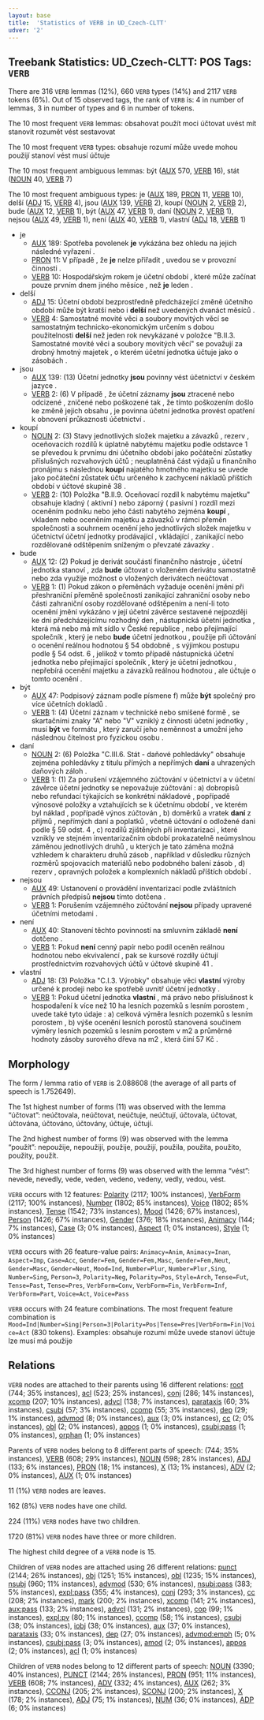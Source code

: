 ```yaml
---
layout: base
title:  'Statistics of VERB in UD_Czech-CLTT'
udver: '2'
---
```


## Treebank Statistics: UD_Czech-CLTT: POS Tags: `VERB`

There are 316 `VERB` lemmas (12%), 660 `VERB` types (14%) and 2117 `VERB` tokens (6%).
Out of 15 observed tags, the rank of `VERB` is: 4 in number of lemmas, 3 in number of types and 6 in number of tokens.

The 10 most frequent `VERB` lemmas: obsahovat použít moci účtovat uvést mít stanovit rozumět vést sestavovat

The 10 most frequent `VERB` types:  obsahuje rozumí může uvede mohou použijí stanoví vést musí účtuje

The 10 most frequent ambiguous lemmas: být ([AUX](cs_cltt-pos-AUX.html) 570, [VERB](cs_cltt-pos-VERB.html) 16), stát ([NOUN](cs_cltt-pos-NOUN.html) 40, [VERB](cs_cltt-pos-VERB.html) 7)

The 10 most frequent ambiguous types:  je ([AUX](cs_cltt-pos-AUX.html) 189, [PRON](cs_cltt-pos-PRON.html) 11, [VERB](cs_cltt-pos-VERB.html) 10), delší ([ADJ](cs_cltt-pos-ADJ.html) 15, [VERB](cs_cltt-pos-VERB.html) 4), jsou ([AUX](cs_cltt-pos-AUX.html) 139, [VERB](cs_cltt-pos-VERB.html) 2), koupí ([NOUN](cs_cltt-pos-NOUN.html) 2, [VERB](cs_cltt-pos-VERB.html) 2), bude ([AUX](cs_cltt-pos-AUX.html) 12, [VERB](cs_cltt-pos-VERB.html) 1), být ([AUX](cs_cltt-pos-AUX.html) 47, [VERB](cs_cltt-pos-VERB.html) 1), daní ([NOUN](cs_cltt-pos-NOUN.html) 2, [VERB](cs_cltt-pos-VERB.html) 1), nejsou ([AUX](cs_cltt-pos-AUX.html) 49, [VERB](cs_cltt-pos-VERB.html) 1), není ([AUX](cs_cltt-pos-AUX.html) 40, [VERB](cs_cltt-pos-VERB.html) 1), vlastní ([ADJ](cs_cltt-pos-ADJ.html) 18, [VERB](cs_cltt-pos-VERB.html) 1)


* je
  * [AUX](cs_cltt-pos-AUX.html) 189: Spotřeba povolenek <b>je</b> vykázána bez ohledu na jejich následné vyřazení .
  * [PRON](cs_cltt-pos-PRON.html) 11: V případě , že <b>je</b> nelze přiřadit , uvedou se v provozní činnosti .
  * [VERB](cs_cltt-pos-VERB.html) 10: Hospodářským rokem je účetní období , které může začínat pouze prvním dnem jiného měsíce , než <b>je</b> leden .
* delší
  * [ADJ](cs_cltt-pos-ADJ.html) 15: Účetní období bezprostředně předcházející změně účetního období může být kratší nebo i <b>delší</b> než uvedených dvanáct měsíců .
  * [VERB](cs_cltt-pos-VERB.html) 4: Samostatné movité věci a soubory movitých věcí se samostatným technicko-ekonomickým určením s dobou použitelnosti <b>delší</b> než jeden rok nevykázané v položce "B.II.3. Samostatné movité věci a soubory movitých věcí" se považují za drobný hmotný majetek , o kterém účetní jednotka účtuje jako o zásobách .
* jsou
  * [AUX](cs_cltt-pos-AUX.html) 139: (13) Účetní jednotky <b>jsou</b> povinny vést účetnictví v českém jazyce .
  * [VERB](cs_cltt-pos-VERB.html) 2: (6) V případě , že účetní záznamy <b>jsou</b> ztracené nebo odcizené , zničené nebo poškozené tak , že tímto poškozením došlo ke změně jejich obsahu , je povinna účetní jednotka provést opatření k obnovení průkaznosti účetnictví .
* koupí
  * [NOUN](cs_cltt-pos-NOUN.html) 2: (3) Stavy jednotlivých složek majetku a závazků , rezerv , oceňovacích rozdílů k úplatně nabytému majetku podle odstavce 1 se převedou k prvnímu dni účetního období jako počáteční zůstatky příslušných rozvahových účtů ; neuplatněná část výdajů u finančního pronájmu s následnou <b>koupí</b> najatého hmotného majetku se uvede jako počáteční zůstatek účtu určeného k zachycení nákladů příštích období v účtové skupině 38 .
  * [VERB](cs_cltt-pos-VERB.html) 2: (10) Položka "B.II.9. Oceňovací rozdíl k nabytému majetku" obsahuje kladný ( aktivní ) nebo záporný ( pasivní ) rozdíl mezi oceněním podniku nebo jeho části nabytého zejména <b>koupí</b> , vkladem nebo oceněním majetku a závazků v rámci přeměn společnosti a souhrnem ocenění jeho jednotlivých složek majetku v účetnictví účetní jednotky prodávající , vkládající , zanikající nebo rozdělované odštěpením sníženým o převzaté závazky .
* bude
  * [AUX](cs_cltt-pos-AUX.html) 12: (2) Pokud je derivát součástí finančního nástroje , účetní jednotka stanoví , zda <b>bude</b> účtovat o vloženém derivátu samostatně nebo zda využije možnost o vložených derivátech neúčtovat .
  * [VERB](cs_cltt-pos-VERB.html) 1: (1) Pokud zákon o přeměnách vyžaduje ocenění jmění při přeshraniční přeměně společnosti zanikající zahraniční osoby nebo části zahraniční osoby rozdělované odštěpením a není-li toto ocenění jmění vykázáno v její účetní závěrce sestavené nejpozději ke dni předcházejícímu rozhodný den , nástupnická účetní jednotka , která má nebo má mít sídlo v České republice , nebo přejímající společník , který je nebo <b>bude</b> účetní jednotkou , použije při účtování o ocenění reálnou hodnotou § 54 obdobně , s výjimkou postupu podle § 54 odst. 6 , jelikož v tomto případě nástupnická účetní jednotka nebo přejímající společník , který je účetní jednotkou , nepřebírá ocenění majetku a závazků reálnou hodnotou , ale účtuje o tomto ocenění .
* být
  * [AUX](cs_cltt-pos-AUX.html) 47: Podpisový záznam podle písmene f) může <b>být</b> společný pro více účetních dokladů .
  * [VERB](cs_cltt-pos-VERB.html) 1: (4) Účetní záznam v technické nebo smíšené formě , se skartačními znaky "A" nebo "V" vzniklý z činnosti účetní jednotky , musí <b>být</b> ve formátu , který zaručí jeho neměnnost a umožní jeho následnou čitelnost pro fyzickou osobu .
* daní
  * [NOUN](cs_cltt-pos-NOUN.html) 2: (6) Položka "C.III.6. Stát - daňové pohledávky" obsahuje zejména pohledávky z titulu přímých a nepřímých <b>daní</b> a uhrazených daňových záloh .
  * [VERB](cs_cltt-pos-VERB.html) 1: (1) Za porušení vzájemného zúčtování v účetnictví a v účetní závěrce účetní jednotky se nepovažuje zúčtování : a) dobropisů nebo refundací týkajících se konkrétní nákladové , popřípadě výnosové položky a vztahujících se k účetnímu období , ve kterém byl náklad , popřípadě výnos zúčtován , b) doměrků a vratek <b>daní</b> z příjmů , nepřímých daní a poplatků , včetně účtování o odložené dani podle § 59 odst. 4 , c) rozdílů zjištěných při inventarizaci , které vznikly ve stejném inventarizačním období prokazatelně neúmyslnou záměnou jednotlivých druhů , u kterých je tato záměna možná vzhledem k charakteru druhů zásob , například v důsledku různých rozměrů spojovacích materiálů nebo podobného balení zásob , d) rezerv , opravných položek a komplexních nákladů příštích období .
* nejsou
  * [AUX](cs_cltt-pos-AUX.html) 49: Ustanovení o provádění inventarizací podle zvláštních právních předpisů <b>nejsou</b> tímto dotčena .
  * [VERB](cs_cltt-pos-VERB.html) 1: Porušením vzájemného zúčtování <b>nejsou</b> případy upravené účetními metodami .
* není
  * [AUX](cs_cltt-pos-AUX.html) 40: Stanovení těchto povinností na smluvním základě <b>není</b> dotčeno .
  * [VERB](cs_cltt-pos-VERB.html) 1: Pokud <b>není</b> cenný papír nebo podíl oceněn reálnou hodnotou nebo ekvivalencí , pak se kursové rozdíly účtují prostřednictvím rozvahových účtů v účtové skupině 41 .
* vlastní
  * [ADJ](cs_cltt-pos-ADJ.html) 18: (3) Položka "C.I.3. Výrobky" obsahuje věci <b>vlastní</b> výroby určené k prodeji nebo ke spotřebě uvnitř účetní jednotky .
  * [VERB](cs_cltt-pos-VERB.html) 1: Pokud účetní jednotka <b>vlastní</b> , má právo nebo příslušnost k hospodaření k více než 10 ha lesních pozemků s lesním porostem , uvede také tyto údaje : a) celková výměra lesních pozemků s lesním porostem , b) výše ocenění lesních porostů stanovená součinem výměry lesních pozemků s lesním porostem v m2 a průměrné hodnoty zásoby surového dřeva na m2 , která činí 57 Kč .

## Morphology

The form / lemma ratio of `VERB` is 2.088608 (the average of all parts of speech is 1.752649).

The 1st highest number of forms (11) was observed with the lemma “účtovat”: neúčtovala, neúčtovat, neúčtuje, neúčtují, účtovala, účtovat, účtována, účtováno, účtovány, účtuje, účtují.

The 2nd highest number of forms (9) was observed with the lemma “použít”: nepoužije, nepoužijí, použije, použijí, použila, použita, použito, použity, použít.

The 3rd highest number of forms (9) was observed with the lemma “vést”: nevede, nevedly, vede, veden, vedeno, vedeny, vedly, vedou, vést.

`VERB` occurs with 12 features: [Polarity](cs_cltt-feat-Polarity.html) (2117; 100% instances), [VerbForm](cs_cltt-feat-VerbForm.html) (2117; 100% instances), [Number](cs_cltt-feat-Number.html) (1802; 85% instances), [Voice](cs_cltt-feat-Voice.html) (1802; 85% instances), [Tense](cs_cltt-feat-Tense.html) (1542; 73% instances), [Mood](cs_cltt-feat-Mood.html) (1426; 67% instances), [Person](cs_cltt-feat-Person.html) (1426; 67% instances), [Gender](cs_cltt-feat-Gender.html) (376; 18% instances), [Animacy](cs_cltt-feat-Animacy.html) (144; 7% instances), [Case](cs_cltt-feat-Case.html) (3; 0% instances), [Aspect](cs_cltt-feat-Aspect.html) (1; 0% instances), [Style](cs_cltt-feat-Style.html) (1; 0% instances)

`VERB` occurs with 26 feature-value pairs: `Animacy=Anim`, `Animacy=Inan`, `Aspect=Imp`, `Case=Acc`, `Gender=Fem`, `Gender=Fem,Masc`, `Gender=Fem,Neut`, `Gender=Masc`, `Gender=Neut`, `Mood=Ind`, `Number=Plur`, `Number=Plur,Sing`, `Number=Sing`, `Person=3`, `Polarity=Neg`, `Polarity=Pos`, `Style=Arch`, `Tense=Fut`, `Tense=Past`, `Tense=Pres`, `VerbForm=Conv`, `VerbForm=Fin`, `VerbForm=Inf`, `VerbForm=Part`, `Voice=Act`, `Voice=Pass`

`VERB` occurs with 24 feature combinations.
The most frequent feature combination is `Mood=Ind|Number=Sing|Person=3|Polarity=Pos|Tense=Pres|VerbForm=Fin|Voice=Act` (830 tokens).
Examples: obsahuje rozumí může uvede stanoví účtuje lze musí má použije


## Relations

`VERB` nodes are attached to their parents using 16 different relations: [root](cs_cltt-dep-root.html) (744; 35% instances), [acl](cs_cltt-dep-acl.html) (523; 25% instances), [conj](cs_cltt-dep-conj.html) (286; 14% instances), [xcomp](cs_cltt-dep-xcomp.html) (207; 10% instances), [advcl](cs_cltt-dep-advcl.html) (138; 7% instances), [parataxis](cs_cltt-dep-parataxis.html) (60; 3% instances), [csubj](cs_cltt-dep-csubj.html) (57; 3% instances), [ccomp](cs_cltt-dep-ccomp.html) (55; 3% instances), [dep](cs_cltt-dep-dep.html) (29; 1% instances), [advmod](cs_cltt-dep-advmod.html) (8; 0% instances), [aux](cs_cltt-dep-aux.html) (3; 0% instances), [cc](cs_cltt-dep-cc.html) (2; 0% instances), [obl](cs_cltt-dep-obl.html) (2; 0% instances), [appos](cs_cltt-dep-appos.html) (1; 0% instances), [csubj:pass](cs_cltt-dep-csubj:pass.html) (1; 0% instances), [orphan](cs_cltt-dep-orphan.html) (1; 0% instances)

Parents of `VERB` nodes belong to 8 different parts of speech:  (744; 35% instances), [VERB](cs_cltt-pos-VERB.html) (608; 29% instances), [NOUN](cs_cltt-pos-NOUN.html) (598; 28% instances), [ADJ](cs_cltt-pos-ADJ.html) (133; 6% instances), [PRON](cs_cltt-pos-PRON.html) (18; 1% instances), [X](cs_cltt-pos-X.html) (13; 1% instances), [ADV](cs_cltt-pos-ADV.html) (2; 0% instances), [AUX](cs_cltt-pos-AUX.html) (1; 0% instances)

11 (1%) `VERB` nodes are leaves.

162 (8%) `VERB` nodes have one child.

224 (11%) `VERB` nodes have two children.

1720 (81%) `VERB` nodes have three or more children.

The highest child degree of a `VERB` node is 15.

Children of `VERB` nodes are attached using 26 different relations: [punct](cs_cltt-dep-punct.html) (2144; 26% instances), [obj](cs_cltt-dep-obj.html) (1251; 15% instances), [obl](cs_cltt-dep-obl.html) (1235; 15% instances), [nsubj](cs_cltt-dep-nsubj.html) (960; 11% instances), [advmod](cs_cltt-dep-advmod.html) (530; 6% instances), [nsubj:pass](cs_cltt-dep-nsubj:pass.html) (383; 5% instances), [expl:pass](cs_cltt-dep-expl:pass.html) (355; 4% instances), [conj](cs_cltt-dep-conj.html) (293; 3% instances), [cc](cs_cltt-dep-cc.html) (208; 2% instances), [mark](cs_cltt-dep-mark.html) (200; 2% instances), [xcomp](cs_cltt-dep-xcomp.html) (141; 2% instances), [aux:pass](cs_cltt-dep-aux:pass.html) (133; 2% instances), [advcl](cs_cltt-dep-advcl.html) (131; 2% instances), [cop](cs_cltt-dep-cop.html) (99; 1% instances), [expl:pv](cs_cltt-dep-expl:pv.html) (80; 1% instances), [ccomp](cs_cltt-dep-ccomp.html) (58; 1% instances), [csubj](cs_cltt-dep-csubj.html) (38; 0% instances), [iobj](cs_cltt-dep-iobj.html) (38; 0% instances), [aux](cs_cltt-dep-aux.html) (37; 0% instances), [parataxis](cs_cltt-dep-parataxis.html) (33; 0% instances), [dep](cs_cltt-dep-dep.html) (27; 0% instances), [advmod:emph](cs_cltt-dep-advmod:emph.html) (5; 0% instances), [csubj:pass](cs_cltt-dep-csubj:pass.html) (3; 0% instances), [amod](cs_cltt-dep-amod.html) (2; 0% instances), [appos](cs_cltt-dep-appos.html) (2; 0% instances), [acl](cs_cltt-dep-acl.html) (1; 0% instances)

Children of `VERB` nodes belong to 12 different parts of speech: [NOUN](cs_cltt-pos-NOUN.html) (3390; 40% instances), [PUNCT](cs_cltt-pos-PUNCT.html) (2144; 26% instances), [PRON](cs_cltt-pos-PRON.html) (951; 11% instances), [VERB](cs_cltt-pos-VERB.html) (608; 7% instances), [ADV](cs_cltt-pos-ADV.html) (332; 4% instances), [AUX](cs_cltt-pos-AUX.html) (262; 3% instances), [CCONJ](cs_cltt-pos-CCONJ.html) (205; 2% instances), [SCONJ](cs_cltt-pos-SCONJ.html) (200; 2% instances), [X](cs_cltt-pos-X.html) (178; 2% instances), [ADJ](cs_cltt-pos-ADJ.html) (75; 1% instances), [NUM](cs_cltt-pos-NUM.html) (36; 0% instances), [ADP](cs_cltt-pos-ADP.html) (6; 0% instances)

